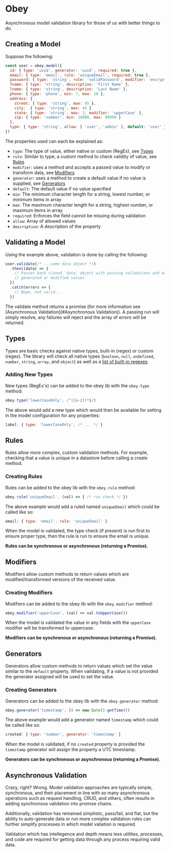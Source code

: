 # Obey

Asynchronous model validation library for those of us with better things to do.

## Creating a Model

Suppose the following:

```javascript
const user = obey.model({
  id: { type: 'uuid', generator: 'uuid', required: true },
  email: { type: 'email', rule: 'uniqueEmail', required: true },
  password: { type: 'string', rule: 'validPassword', modifier: 'encryptPassword', required: true }
  fname: { type: 'string', description: 'First Name' },
  lname: { type: 'string', description: 'Last Name' },
  phone: { type: 'phone', min: 7, max: 10 },
  address: {
    street: { type: 'string', max: 45 },
    city:  { type: 'string', max: 45 }
    state: { type: 'string', max: 2, modifier: 'upperCase' },
    zip: { type: 'number', min: 10000, max: 99999 }
  },
  type: { type: 'string', allow: [ 'user', 'admin' ], default: 'user' }
})
```

The properties used can each be explained as:

* `type`: The type of value, either native or custom (RegEx), see [Types](#types)
* `rule`: Similar to type, a custom method to check validity of value, see [Rules](#rules)
* `modifier`: uses a method and accepts a passed value to modify or transform data, see [Modifiers](#modifiers)
* `generator`: uses a method to create a default value if no value is supplied, see [Generators](#generators)
* `default`: The default value if no value specified
* `min`: The minimum character length for a string, lowest number, or minimum items in array
* `max`: The maximum character length for a string, highest number, or maximum items in array
* `required`: Enforces the field cannot be missing during validation
* `allow`: Array of allowed values
* `description`: A description of the property

## Validating a Model

Using the example above, validation is done by calling the following:

```javascript
user.validate(/* ...some data object */)
  .then((data) => {
    // Passes back cloned `data` object with passing validations and any
    // generated or modified values
  })
  .catch(errors => {
    // Nope, not valid...
  })
```

The validate method returns a promise (for more information see [Asynchronous Validation](#Asynchronous Validation)). A passing run will simply resolve, any failures will reject and the array of errors will be returned.

## Types

Types are basic checks against native types, built-in (regex) or custom (regex). The library will check all native types (`boolean`, `null`, `undefined`, `number`, `string`, `array`, and `object`) as well as a [list of built-in regexes](/src/lib/regex.js).

### Adding New Types

New types (RegEx's) can be added to the obey lib with the `obey.type` method:

```javascript
obey.type('lowerCaseOnly', /^([a-z])*$/)
```

The above would add a new type which would then be available for setting in the model configuration for any properties:

```javascript
label: { type: 'lowerCaseOnly', /* ... */ }
```

## Rules

Rules allow more complex, custom validation methods. For example, checking that a value is unique in a datastore before calling a create method.

### Creating Rules

Rules can be added to the obey lib with the `obey.rule` method:

```javascript
obey.rule('uniqueEmail', (val) => { /* run check */ })
```

The above example would add a ruled named `uniqueEmail` which could be called like so:

```javascript
email: { type: 'email', rule: 'uniqueEmail' }
```

When the model is validated, the type check (if present) is run first to ensure proper type, then the rule is run to ensure the email is unique.

**Rules can be synchronous or asynchronous (returning a Promise).**

## Modifiers

Modifiers allow custom methods to return values which are modified/transformed versions of the received value.

### Creating Modifiers

Modifiers can be added to the obey lib with the `obey.modifier` method:

```javascript
obey.modifier('upperCase', (val) => val.toUpperCase())
```

When the model is validated the value in any fields with the `upperCase` modifier will be transformed to uppercase.

**Modifiers can be synchronous or asynchronous (returning a Promise).**

## Generators

Generators allow custom methods to return values which set the value similar to the `default` property. When validating, if a value is not provided the generator assigned will be used to set the value.

### Creating Generators

Generators can be added to the obey lib with the `obey.generator` method:

```javascript
obey.generator('timestamp', () => new Date().getTime())
```

The above example would add a generator named `timestamp` which could be called like so:

```javascript
created: { type: 'number', generator: 'timestamp' }
```

When the model is validated, if no `created` property is provided the `timestamp` generator will assign the property a UTC timestamp.

**Generators can be synchronous or asynchronous (returning a Promise).**

## Asynchronous Validation

Crazy, right? Wrong. Model validation approaches are typically simple, synchronous, and their placement in line with so many asynchronous operations such as request handling, CRUD, and others, often results in adding synchronous validation into promise chains.

Additionally, validation has remained simplistic, pass/fail, and flat, but the ability to auto-generate data or run more complex validation rules can further simplify processes in which model valiation is required.

Validation which has intellegence and depth means less utilities, processes, and code are required for getting data through any process requiring valid data.
